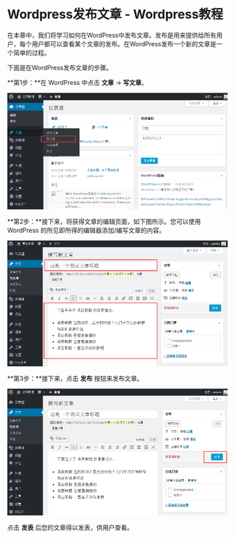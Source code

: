 # Wordpress发布文章 - Wordpress教程

在本章中，我们将学习如何在WordPress中发布文章。发布是用来提供给所有用户，每个用户都可以查看某个文章的发布。在WordPress发布一个新的文章是一个简单的过程。

下面是在WordPress发布文章的步骤。

**第1步：**在 WordPress 中点击 **文章** -&gt; **写文章**。

![](../img/1-151024164G14H.png)

**第2步：**接下来，将获得文章的编辑页面，如下图所示。您可以使用 WordPress 的所见即所得的编辑器添加/编写文章的内容。

![](../img/1-151024164Zb59.png)

**第3步：**接下来，点击 **发布** 按钮来发布文章。

![](../img/1-15102416494HD.png)

点击 **发表** 后您的文章得以发表，供用户查看。

 